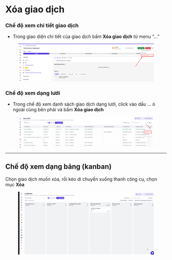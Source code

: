 # Xóa giao dịch

### Chế độ xem chi tiết giao dịch

* Trong giao diện chi tiết của giao dịch bấm **Xóa giao dịch** từ menu “...”&#x20;

<figure><img src="../../../.gitbook/assets/image (6) (1).png" alt=""><figcaption></figcaption></figure>

### **Chế độ xem dạng lưới**&#x20;

* Trong chế độ xem danh sách giao dịch  dạng lưới, click vào dấu ... ỏ ngoài cùng bên phải và bấm **Xóa giao dịch**

<figure><img src="../../../.gitbook/assets/image (7) (1).png" alt=""><figcaption></figcaption></figure>

***

## Chế độ xem dạng bảng (kanban)

Chọn giao dịch muốn xóa, rồi kéo di chuyển xuống thanh công cụ, chọn mục **Xóa**&#x20;

<figure><img src="../../../.gitbook/assets/xóa giao dịch.gif" alt=""><figcaption></figcaption></figure>

